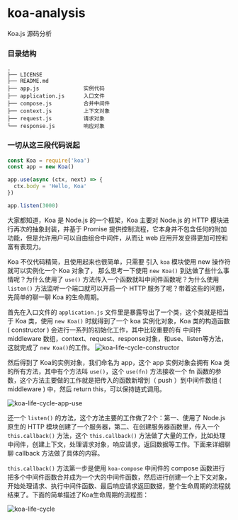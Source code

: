 # koa-analysis
Koa.js 源码分析

### 目录结构
```text
.
├── LICENSE
├── README.md
├── app.js              实例代码
├── application.js      入口文件
├── compose.js          合并中间件
├── context.js          上下文对象
├── request.js          请求对象
└── response.js         响应对象
```

### 一切从这三段代码说起
```JavaScript
const Koa = require('koa')
const app = new Koa()

app.use(async (ctx, next) => {
  ctx.body = 'Hello, Koa'
})

app.listen(3000)
```

大家都知道，Koa 是 Node.js 的一个框架，Koa 主要对 Node.js 的 HTTP 模块进行再次的抽象封装，并基于 Promise 提供控制流程，它本身并不包含任何的附加功能，但是允许用户可以自由组合中间件，从而让 web 应用开发变得更加可控和富有表现力。

Koa 不仅代码精简，且使用起来也很简单，只需要 引入 `koa` 模块使用 new 操作符就可以实例化一个 Koa 对象了， 那么思考一下使用 `new Koa()` 到达做了些什么事情呢？为什么使用了 `use()` 方法传入一个函数就叫中间件函数呢？为什么使用 `listen()` 方法监听一个端口就可以开启一个 HTTP 服务了呢？带着这些的问题，先简单的聊一聊 Koa 的生命周期。

首先在入口文件的 `application.js` 文件里是暴露导出了一个类，这个类就是相当于 Koa 类，使用 `new Koa()` 时就得到了一个 koa 实例化对象，Koa 类的构造函数 ( constructor ) 会进行一系列的初始化工作，其中比较重要的有 中间件 middleware 数组，context、request、response对象，和use、listen等方法，这就完成了 `new Koa()`的工作。
![koa-life-cycle-constructor](https://cdn.boblog.com/koa-life-cycle-constructor.png)

然后得到了 Koa的实例对象，我们命名为 app，这个 app 实例对象会拥有 Koa 类的所有方法，其中有个方法叫 `use()`，这个 `use(fn)` 方法接收一个 fn 函数的参数，这个方法主要做的工作就是把传入的函数新增到（ push ）到中间件数组 ( middleware ) 中，然后 return this，可以保持链式调用。

![koa-life-cycle-app-use](https://cdn.boblog.com/koa-life-cycle-app-use.png)

还一个 `listen()` 的方法，这个方法主要的工作做了2个：第一、使用了 Node.js 原生的 HTTP 模块创建了一个服务器，第二、在创建服务器函数里，传入一个 `this.callback()` 方法，这个 `this.callback()` 方法做了大量的工作，比如处理中间件，创建上下文，处理请求对象，响应请求，返回数据等工作。下面来详细聊聊 callback 方法做了具体的内容。

`this.callback()` 方法第一步是使用 `koa-compose` 中间件的 compose  函数进行把多个中间件函数合并成为一个大的中间件函数，然后进行创建一个上下文对象，开始处理请求、执行中间件函数、最后响应请求返回数据，整个生命周期的流程就结束了。下面的简单描述了Koa生命周期的流程图：


![koa-life-cycle](https://cdn.boblog.com/koa-life-cycle.png)
